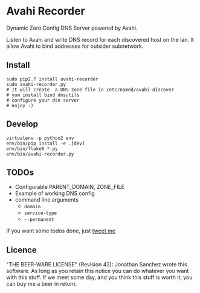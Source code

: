 
Avahi Recorder
==============

Dynamic Zero Config DNS Server powered by Avahi.

Listen to Avahi and write DNS record for each discovered host on the lan. It allow Avahi to bind addresses for outsider subnetwork.

Install
-------

```
sudo pip2.7 install avahi-recorder
sudo avahi-recorder.py
# It will create  a DNS zone file in /etc/named/avahi-discover
# yum install bind dnsutils
# configure your dsn server
# enjoy :)
```

Develop
-------

```
virtualenv -p python2 env
env/bin/pip install -e .[dev]
env/bin/flake8 *.py
env/bin/avahi-recorder.py
```

TODOs
-----

- Configurable PARENT_DOMAIN, ZONE_FILE
- Example of working DNS config
- command line arguments
  - `domain`
  - `service-type`
  - `--permanent`

If you want some todos done, just [tweet me](https://twitter.com/j_sanp)

Licence
-------

"THE BEER-WARE LICENSE" (Revision 42):
Jonathan Sanchez wrote this software. As long as you retain this notice you
can do whatever you want with this stuff. If we meet some day, and you think
this stuff is worth it, you can buy me a beer in return.
